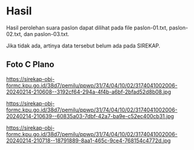 # Hasil

Hasil perolehan suara paslon dapat dilihat pada file paslon-01.txt, paslon-02.txt, dan paslon-03.txt.

Jika tidak ada, artinya data tersebut belum ada pada SIREKAP.

## Foto C Plano

https://sirekap-obj-formc.kpu.go.id/38d7/pemilu/ppwp/31/74/04/10/02/3174041002006-20240214-210608--3192cf64-294a-4f4b-a6bf-2bfad52d8b08.jpg

https://sirekap-obj-formc.kpu.go.id/38d7/pemilu/ppwp/31/74/04/10/02/3174041002006-20240214-210639--60835a03-7dbf-42a7-ba9e-c52ec400cb31.jpg

https://sirekap-obj-formc.kpu.go.id/38d7/pemilu/ppwp/31/74/04/10/02/3174041002006-20240214-210718--18791889-8aa1-465c-9ce4-768154c4772d.jpg
